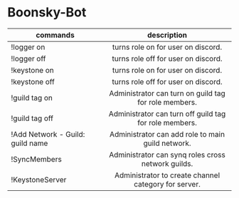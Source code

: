 # Boonsky-Bot

| commands                                  | description                                           |
| ----------------------------------------- |:-----------------------------------------------------:|
| !logger on                                | turns role on for user on discord.                    |
| !logger off                               | turns role off for user on discord.                   |
| !keystone on                              | turns role on for user on discord.                    |
| !keystone off                             | turns role off for user on discord.                   |
| !guild tag on                             | Administrator can turn on guild tag for role members. |
| !guild tag off                            | Administrator can turn off guild tag for role members.|
| !Add Network - Guild: <string> guild name | Administrator can add role to main guild network.     |
| !SyncMembers                              | Administrator can synq roles cross network guilds.    |
| !KeystoneServer                           | Administrator to create channel category for server.  |
